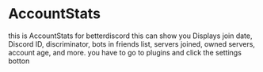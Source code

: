 # AccountStats
this is AccountStats for betterdiscord this can show you Displays join date, Discord ID, discriminator, bots in friends list, servers joined, owned servers, account age, and more. you have to go to plugins and click the settings botton 
